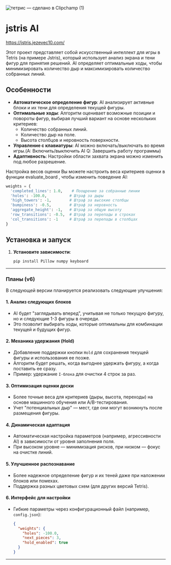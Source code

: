 ![тетрис — сделано в Clipchamp (1)](https://github.com/user-attachments/assets/c8c52df4-d841-473f-a1bd-4ad560735c8c)
# jstris AI
https://jstris.jezevec10.com/ 

Этот проект представляет собой искусственный интеллект для игры в Tetris (на примере Jstris), который использует анализ экрана и тени фигур для принятия решений. AI определяет оптимальные ходы, чтобы минимизировать количество дыр и максимизировать количество собранных линий.

## Особенности
- **Автоматическое определение фигур**: AI анализирует активные блоки и их тени для определения текущей фигуры.
- **Оптимальные ходы**: Алгоритм оценивает возможные позиции и повороты фигур, выбирая лучший вариант на основе нескольких критериев:
  - Количество собранных линий.
  - Количество дыр на поле.
  - Высота столбцов и неровность поверхности.
- **Управление с клавиатуры**: AI можно включать/выключать во время игры.(A: Включить/выключить AI Q: Завершить работу программы)
- **Адаптивность**: Настройки области захвата экрана можно изменить под любое разрешение.

Настройка весов оценки
Вы можете настроить веса критериев оценки в функции evaluate_board , чтобы изменить поведение AI:
  ```python
weights = {
    'completed_lines': 1.0,    # Поощрение за собранные линии
    'holes': -100.0,          # Штраф за дыры
    'high_towers': -1,        # Штраф за высокие столбцы
    'bumpiness': -0.5,        # Штраф за неровность
    'aggregate_height': -1,   # Штраф за общую высоту
    'row_transitions': -0.5,  # Штраф за перепады в строках
    'col_transitions': -1     # Штраф за перепады в столбцах
}
  ```

## Установка и запуск
1. **Установите зависимости**:
   ```python
   pip install Pillow numpy keyboard
   ```
---

### Планы (v6)  
В следующей версии планируется реализовать следующие улучшения:  

#### 1. **Анализ следующих блоков**  
   - AI будет "заглядывать вперед", учитывая не только текущую фигуру, но и следующие 1-3 фигуры в очереди.  
   - Это позволит выбирать ходы, которые оптимальны для комбинации текущей и будущих фигур.  

#### 2. **Механика удержания (Hold)**  
   - Добавление поддержки кнопки `Hold` для сохранения текущей фигуры и использования ее позже.  
   - Алгоритм будет решать, когда выгоднее удержать фигуру, а когда поставить ее сразу.  
   - Пример: удержание `I-блока` для очистки 4 строк за раз.  

#### 3. **Оптимизация оценки доски**  
   - Более точные веса для критериев (дыры, высота, переходы) на основе машинного обучения или A/B-тестирования.  
   - Учет "потенциальных дыр" — мест, где они могут возникнуть после размещения фигуры.  

#### 4. **Динамическая адаптация**  
   - Автоматическая настройка параметров (например, агрессивности AI) в зависимости от уровня заполнения поля.  
   - При высоком уровне — минимизация рисков, при низком — фокус на очистке линий.  

#### 5. **Улучшенное распознавание**  
   - Более надежное определение фигур и их теней даже при наложении блоков или помехах.  
   - Поддержка разных цветовых схем (для других версий Tetris).  

#### 6. **Интерфейс для настройки**  
   - Гибкие параметры через конфигурационный файл (например, `config.json`):  
     ```json
     {
       "weights": {
         "holes": -100.0,
         "next_pieces": 3,
         "hold_enabled": true
       }
     }
     ```  

---

